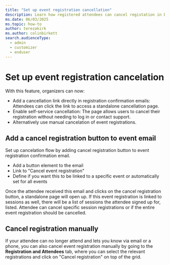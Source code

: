 ```yaml
---
title: "Set up event registration cancellation"
description: Learn how registered attendees can cancel registation in Dynamics 365 Customer Insights - Journeys.
ms.date: 06/03/2025
ms.topic: how-to
author: terezakirk
ms.author: colinbirkett
search.audienceType: 
  - admin
  - customizer
  - enduser
---
```

# Set up event registration cancelation
With this feature, organizers can now:

- Add a cancellation link directly in registration confirmation emails: Attendees can click the link to access a standalone cancellation page.
- Enable self-service cancellation: The page allows users to cancel their registration without needing to log in or contact support.
- Alternatively use manual cancelation of event registrations.

## Add a cancel registration button to event email
Set up cancelation flow by adding cancel registration button to event registration confirmation email.  
- Add a button element to the email
- Link to "Cancel event registration"
- Define if you want this to be linked to a specific event or automatically set for all events

Once the attendee received this email and clicks on the cancel registration button, a standalone page will open up. If this event registration is linked to sessions as well, there will be a list of sessions the attendee signed up for, listed. Attendee can cancel specific session registrations or if the entire event registration should be cancelled. 

## Cancel registration manually 
If your attendee can no longer attend and lets you know via email or a phone, you can also cancel event registration manually by going to the **Registration and Attendees** tab, where you can select the relevant registrations and click on "Cancel registration" on top of the grid.
